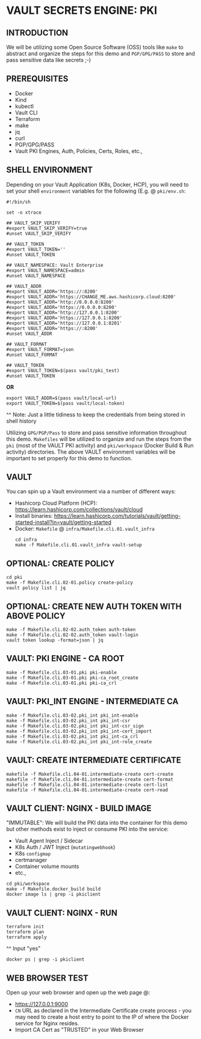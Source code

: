 # VAULT SECRETS ENGINE: PKI

## INTRODUCTION
We will be utilizing some Open Source Software (OSS) tools like ```make``` to abstract and organize the steps for this demo and ```PGP/GPG/PASS``` to store and pass sensitive data like secrets ;-)

## PREREQUISITES
   - Docker
   - Kind
   - kubectl
   - Vault CLI
   - Terraform
   - make
   - jq
   - curl
   - PGP/GPG/PASS
   - Vault PKI Engines, Auth, Policies, Certs, Roles, etc.,

## SHELL ENVIRONMENT
Depending on your Vault Application (K8s, Docker, HCP), you will need to set your shell ```environment``` variables for the following (E.g. @ ```pki/env.sh```:

```
#!/bin/sh

set -o xtrace

## VAULT_SKIP_VERIFY
#export VAULT_SKIP_VERIFY=true
#unset VAULT_SKIP_VERIFY

## VAULT_TOKEN
#export VAULT_TOKEN=''
#unset VAULT_TOKEN

## VAULT_NAMESPACE: Vault Enterprise
#export VAULT_NAMESPACE=admin
#unset VAULT_NAMESPACE

## VAULT_ADDR
#export VAULT_ADDR='https://:8200'
#export VAULT_ADDR='https://CHANGE_ME.aws.hashicorp.cloud:8200'
#export VAULT_ADDR='http://0.0.0.0:8200'
#export VAULT_ADDR='https://0.0.0.0:8200'
#export VAULT_ADDR='http://127.0.0.1:8200'
#export VAULT_ADDR='https://127.0.0.1:8200'
#export VAULT_ADDR='https://127.0.0.1:8201'
#export VAULT_ADDR='https://:8200'
#unset VAULT_ADDR

## VAULT_FORMAT
#export VAULT_FORMAT=json
#unset VAULT_FORMAT

## VAULT_TOKEN
#export VAULT_TOKEN=$(pass vault/pki_test)
#unset VAULT_TOKEN
```
**OR**
```
export VAULT_ADDR=$(pass vault/local-url)
export VAULT_TOKEN=$(pass vault/local-token)
```

^^ Note: Just a little tidiness to keep the credentials from being stored in shell history

Utilizing ```GPG/PGP/Pass``` to store and pass sensitive information throughout this demo. ```Makefiles``` will be utilized to organize and run the steps from the ```pki``` (most of the VAULT PKI activity) and ```pki/workspace``` (Docker Build & Run activity) directories. The above VAULT environment variables will be important to set properly for this demo to function.

## VAULT

You can spin up a Vault environment via a number of different ways:
- Hashicorp Cloud Platform (HCP): https://learn.hashicorp.com/collections/vault/cloud
- Install binaries: https://learn.hashicorp.com/tutorials/vault/getting-started-install?in=vault/getting-started
- Docker: ```Makefile``` @ ```infra/Makefile.cli.01.vault_infra```
  ```
  cd infra
  make -f Makefile.cli.01.vault_infra vault-setup
  
  ```

## OPTIONAL: CREATE POLICY

```
cd pki
make -f Makefile.cli.02-01.policy create-policy
vault policy list | jq

```

## OPTIONAL: CREATE NEW AUTH TOKEN WITH ABOVE POLICY
```
make -f Makefile.cli.02-02.auth_token auth-token
make -f Makefile.cli.02-02.auth_token vault-login
vault token lookup -format=json | jq

```

## VAULT: PKI ENGINE - CA ROOT
```
make -f Makefile.cli.03-01.pki pki-enable
make -f Makefile.cli.03-01.pki pki-ca_root_create
make -f Makefile.cli.03-01.pki pki-ca_crl

```

## VAULT: PKI_INT ENGINE - INTERMEDIATE CA
```
make -f Makefile.cli.03-02.pki_int pki_int-enable
make -f Makefile.cli.03-02.pki_int pki_int-csr
make -f Makefile.cli.03-02.pki_int pki_int-csr_sign
make -f Makefile.cli.03-02.pki_int pki_int-cert_import
make -f Makefile.cli.03-02.pki_int pki_int-ca_crl
make -f Makefile.cli.03-02.pki_int pki_int-role_create

```

## VAULT: CREATE INTERMEDIATE CERTIFICATE
```
makefile -f Makefile.cli.04-01.intermediate-create cert-create
makefile -f Makefile.cli.04-01.intermediate-create cert-format
makefile -f Makefile.cli.04-01.intermediate-create cert-list
makefile -f Makefile.cli.04-01.intermediate-create cert-read

```

## VAULT CLIENT: NGINX - BUILD IMAGE
"IMMUTABLE": We will build the PKI data into the container for this demo but other methods exist to inject or consume PKI into the service:
- Vault Agent Inject / Sidecar
- K8s Auth / JWT Inject (```mutatingwebhook```)
- K8s ```configmap```
- certmanager
- Container volume mounts
- etc.,

```
cd pki/workspace
make -f Makefile.docker_build build
docker image ls | grep -i pkiclient

```

## VAULT CLIENT: NGINX - RUN
```
terraform init
terraform plan
terraform apply

```
^^ Input "yes"

```
docker ps | grep -i pkiclient

```

## WEB BROWSER TEST
Open up your web browser and open up the web page @:
- https://127.0.0.1:9000
- ``CN`` URL as declared in the Intermediate Certificate create process - you may need to create a host entry to point to the IP of where the Docker service for Nginx resides.
- Import CA Cert as "TRUSTED" in your Web Browser









